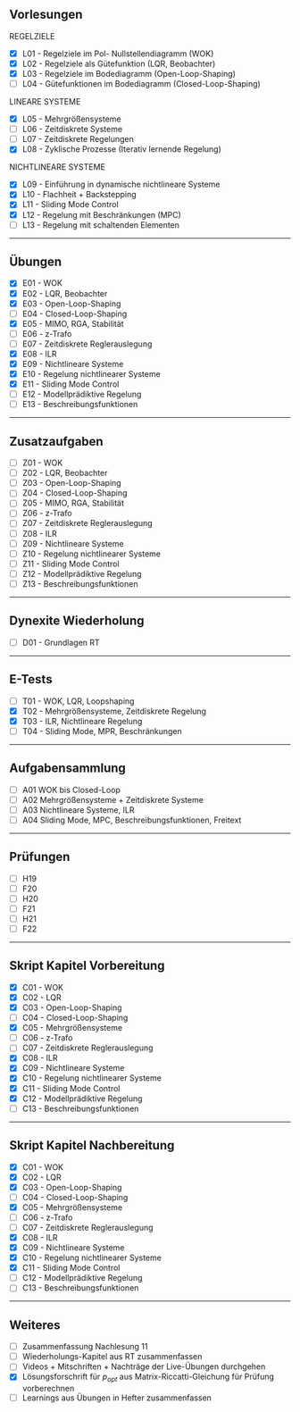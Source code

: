 ## Vorlesungen

REGELZIELE
- [X] L01 - Regelziele im Pol- Nullstellendiagramm (WOK)
- [X] L02 - Regelziele als Gütefunktion (LQR, Beobachter)
- [X] L03 - Regelziele im Bodediagramm (Open-Loop-Shaping)
- [ ] L04 - Gütefunktionen im Bodediagramm (Closed-Loop-Shaping)

LINEARE SYSTEME
- [X] L05 - Mehrgrößensysteme
- [ ] L06 - Zeitdiskrete Systeme
- [ ] L07 - Zeitdiskrete Regelungen
- [X] L08 - Zyklische Prozesse (Iterativ lernende Regelung)

NICHTLINEARE SYSTEME
- [X] L09 - Einführung in dynamische nichtlineare Systeme
- [X] L10 - Flachheit + Backstepping
- [X] L11 - Sliding Mode Control
- [X] L12 - Regelung mit Beschränkungen (MPC)
- [ ] L13 - Regelung mit schaltenden Elementen

---

## Übungen

- [X] E01 - WOK
- [X] E02 - LQR, Beobachter
- [X] E03 - Open-Loop-Shaping 
- [ ] E04 - Closed-Loop-Shaping
- [X] E05 - MIMO, RGA, Stabilität
- [ ] E06 - z-Trafo
- [ ] E07 - Zeitdiskrete Reglerauslegung
- [X] E08 - ILR
- [X] E09 - Nichtlineare Systeme
- [X] E10 - Regelung nichtlinearer Systeme
- [X] E11 - Sliding Mode Control
- [ ] E12 - Modellprädiktive Regelung
- [ ] E13 - Beschreibungsfunktionen
---

## Zusatzaufgaben

- [ ] Z01 - WOK
- [ ] Z02 - LQR, Beobachter
- [ ] Z03 - Open-Loop-Shaping
- [ ] Z04 - Closed-Loop-Shaping
- [ ] Z05 - MIMO, RGA, Stabilität
- [ ] Z06 - z-Trafo
- [ ] Z07 - Zeitdiskrete Reglerauslegung
- [ ] Z08 - ILR
- [ ] Z09 - Nichtlineare Systeme
- [ ] Z10 - Regelung nichtlinearer Systeme
- [ ] Z11 - Sliding Mode Control
- [ ] Z12 - Modellprädiktive Regelung
- [ ] Z13 - Beschreibungsfunktionen

---

## Dynexite Wiederholung 

- [ ] D01 - Grundlagen RT

---

## E-Tests

- [ ] T01 - WOK, LQR, Loopshaping
- [X] T02 - Mehrgrößensysteme, Zeitdiskrete Regelung
- [X] T03 - ILR, Nichtlineare Regelung
- [ ] T04 - Sliding Mode, MPR, Beschränkungen

---

## Aufgabensammlung

- [ ] A01 WOK bis Closed-Loop
- [ ] A02 Mehrgrößensysteme + Zeitdiskrete Systeme
- [ ] A03 Nichtlineare Systeme, ILR
- [ ] A04 Sliding Mode, MPC, Beschreibungsfunktionen, Freitext

---

## Prüfungen

- [ ] H19
- [ ] F20
- [ ] H20
- [ ] F21
- [ ] H21
- [ ] F22

---

## Skript Kapitel Vorbereitung

- [X] C01 - WOK
- [X] C02 - LQR
- [X] C03 - Open-Loop-Shaping
- [ ] C04 - Closed-Loop-Shaping 
- [X] C05 - Mehrgrößensysteme
- [ ] C06 - z-Trafo
- [ ] C07 - Zeitdiskrete Reglerauslegung
- [X] C08 - ILR
- [X] C09 - Nichtlineare Systeme
- [X] C10 - Regelung nichtlinearer Systeme
- [X] C11 - Sliding Mode Control
- [X] C12 - Modellprädiktive Regelung
- [ ] C13 - Beschreibungsfunktionen

---

## Skript Kapitel Nachbereitung 

- [X] C01 - WOK
- [X] C02 - LQR
- [X] C03 - Open-Loop-Shaping
- [ ] C04 - Closed-Loop-Shaping 
- [X] C05 - Mehrgrößensysteme
- [ ] C06 - z-Trafo
- [ ] C07 - Zeitdiskrete Reglerauslegung
- [X] C08 - ILR
- [X] C09 - Nichtlineare Systeme
- [X] C10 - Regelung nichtlinearer Systeme
- [X] C11 - Sliding Mode Control
- [ ] C12 - Modellprädiktive Regelung
- [ ] C13 - Beschreibungsfunktionen

---

## Weiteres

- [ ] Zusammenfassung Nachlesung 11
- [ ] Wiederholungs-Kapitel aus RT zusammenfassen
- [ ] Videos + Mitschriften + Nachträge der Live-Übungen durchgehen
- [X] Lösungsforschrift für $p_{opt}$ aus Matrix-Riccatti-Gleichung für Prüfung vorberechnen
- [ ] Learnings aus Übungen in Hefter zusammenfassen
